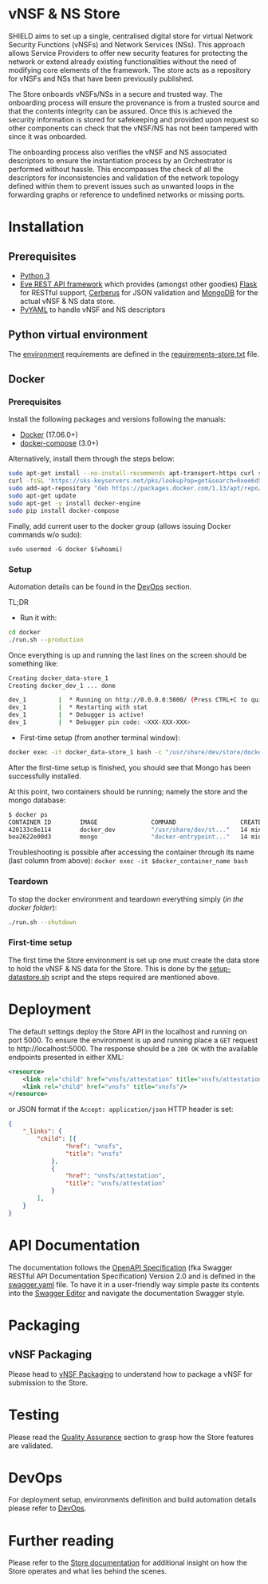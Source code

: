 # vNSF & NS Store

SHIELD aims to set up a single, centralised digital store for virtual Network Security Functions (vNSFs) and Network Services (NSs). This approach allows Service Providers to offer new security features for protecting the network or extend already existing functionalities without the need of modifying core elements of the framework. The store acts as a repository for vNSFs and NSs that have been previously published.

The Store onboards vNSFs/NSs in a secure and trusted way. The onboarding process will ensure the provenance is from a trusted source and that the contents integrity can be assured. Once this is achieved the security information is stored for safekeeping and provided upon request so other components can check that the vNSF/NS has not been tampered with since it was onboarded.

The onboarding process also verifies the vNSF and NS associated descriptors to ensure the instantiation process by an Orchestrator is performed without hassle. This encompasses the check of all the descriptors for inconsistencies and validation of the network topology defined within them to prevent issues such as unwanted loops in the forwarding graphs or reference to undefined networks or missing ports.

# Installation

## Prerequisites

* [Python 3](https://www.python.org/)
* [Eve REST API framework](http://eve.readthedocs.io/en/stable/) which provides (amongst other goodies) [Flask](http://flask.pocoo.org/) for RESTful support, [Cerberus](http://python-cerberus.org/) for JSON validation and [MongoDB](https://www.mongodb.com/) for the actual vNSF & NS data store.
* [PyYAML](http://pyyaml.org/) to handle vNSF and NS descriptors

## Python virtual environment

The [environment](http://docs.python-guide.org/en/latest/dev/virtualenvs/) requirements are defined in the [requirements-store.txt](docker/requirements-store.txt) file.

## Docker

### Prerequisites

Install the following packages and versions following the manuals:

* [Docker](https://docs.docker.com/engine/installation/) (17.06.0+)
* [docker-compose](https://docs.docker.com/compose/install/) (3.0+)

Alternatively, install them through the steps below:

```bash
sudo apt-get install --no-install-recommends apt-transport-https curl software-properties-common python-pip
curl -fsSL 'https://sks-keyservers.net/pks/lookup?op=get&search=0xee6d536cf7dc86e2d7d56f59a178ac6c6238f52e' | sudo apt-key add -
sudo add-apt-repository "deb https://packages.docker.com/1.13/apt/repo/ubuntu-$(lsb_release -cs) main"
sudo apt-get update
sudo apt-get -y install docker-engine
sudo pip install docker-compose
```

Finally, add current user to the docker group (allows issuing Docker commands w/o sudo):
```
sudo usermod -G docker $(whoami)
```

### Setup

Automation details can be found in the [DevOps](#devops) section.

TL;DR

* Run it with:

```bash
cd docker
./run.sh --production
```

Once everything is up and running the last lines on the screen should be something like:
```bash
Creating docker_data-store_1
Creating docker_dev_1 ... done

dev_1         |  * Running on http://0.0.0.0:5000/ (Press CTRL+C to quit)
dev_1         |  * Restarting with stat
dev_1         |  * Debugger is active!
dev_1         |  * Debugger pin code: <XXX-XXX-XXX>
```

* First-time setup (from another terminal window):

```bash
docker exec -it docker_data-store_1 bash -c "/usr/share/dev/store/docker/setup-datastore.sh --production"
```

After the first-time setup is finished, you should see that Mongo has been successfully installed.

At this point, two containers should be running; namely the store and the mongo database:

```bash
$ docker ps
CONTAINER ID        IMAGE               COMMAND                  CREATED             STATUS              PORTS                    NAMES
420133c8e114        docker_dev          "/usr/share/dev/st..."   14 minutes ago      Up 10 minutes       0.0.0.0:5000->5000/tcp   docker_dev_1
bea2622e00d3        mongo               "docker-entrypoint..."   14 minutes ago      Up 10 minutes       27017/tcp                docker_data-store_1
```

Troubleshooting is possible after accessing the container through its name (last column from above): `docker exec -it $docker_container_name bash`

### Teardown

To stop the docker environment and teardown everything simply (_in the docker folder_):

```bash
./run.sh --shutdown
```

### First-time setup

The first time the Store environment is set up one must create the data store to hold the vNSF & NS data for the Store. This is done by the [setup-datastore.sh](docker/setup-datastore.sh) script and the steps required are mentioned above.

# Deployment

The default settings deploy the Store API in the localhost and running on port 5000. To ensure the environment is up and running place a `GET` request to http://localhost:5000. The response should be a `200 OK` with the available endpoints presented in either XML:

```xml
<resource>
    <link rel="child" href="vnsfs/attestation" title="vnsfs/attestation"/>
    <link rel="child" href="vnsfs" title="vnsfs"/>
</resource>
```

or JSON format if the `Accept: application/json` HTTP header is set:

```json
{
    "_links": {
        "child": [{
                "href": "vnsfs",
                "title": "vnsfs"
            },
            {
                "href": "vnsfs/attestation",
                "title": "vnsfs/attestation"
            }
        ],
    }
}
```

# API Documentation

The documentation follows the [OpenAPI Specification](https://swagger.io/specification/) (fka Swagger RESTful API Documentation Specification) Version 2.0 and is defined in the [swagger.yaml](swagger.yaml) file. To have it in a user-friendly way simple paste its contents into the [Swagger Editor](https://editor.swagger.io/) and navigate the documentation Swagger style.

# Packaging

## vNSF Packaging

Please head to [vNSF Packaging](docs/vnsf/packaging.md) to understand how to package a vNSF for submission to the Store.

# Testing

Please read the [Quality Assurance](docs/qa.md) section to grasp how the Store features are validated.

# DevOps

For deployment setup, environments definition and build automation details please  refer to [DevOps](docs/devops.md).

# Further reading

Please refer to the [Store documentation](docs/index.md) for additional insight on how the Store operates and what lies behind the scenes.
